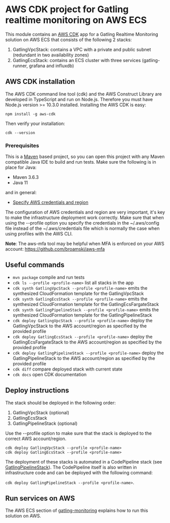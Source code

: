 # AWS CDK project for Gatling realtime monitoring on AWS ECS
This module contains an [AWS CDK](https://docs.aws.amazon.com/cdk/latest/guide/home.html) app for a Gatling Realtime Monitoring solution on AWS ECS that 
consists of the following 2 stacks:
1. GatlingVpcStack: contains a VPC with a private and public subnet (redundant in two availability zones)
2. GatlingEcsStack: contains an ECS cluster with three services (gatling-runner, grafana and influxdb)

## AWS CDK installation
The AWS CDK command line tool (cdk) and the AWS Construct Library are developed in TypeScript and run on Node.js.
Therefore you must have Node.js version >= 10.3.0 installed. Installing the AWS CDK is easy:

`npm install -g aws-cdk`

Then verify your installation:

`cdk --version`

### Prerequisites
This is a [Maven](https://maven.apache.org/) based project, so you can open this project with any Maven compatible Java IDE to build and run tests.
Make sure the following is in place for Java:

- Maven 3.6.3
- Java 11

and in general:

- [Specify AWS credentials and region](https://docs.aws.amazon.com/cdk/latest/guide/getting_started.html#getting_started_credentials)

The configuration of AWS credentials and region are very important, it's key to make the infrastructure deployment work correctly.
Make sure that when using the --profile option you specify the credentials in the ~/.aws/config file instead of the ~/.aws/credentials file 
which is normally the case when using profiles with the AWS CLI.  

**Note**: The aws-mfa tool may be helpful when MFA is enforced on your AWS account: https://github.com/broamski/aws-mfa

## Useful commands
 * `mvn package` compile and run tests
 * `cdk ls --profile <profile-name>` list all stacks in the app
 * `cdk synth GatlingVpcStack --profile <profile-name>` emits the synthesized CloudFormation template for the GatlingVpcStack
 * `cdk synth GatlingEcsStack --profile <profile-name>` emits the synthesized CloudFormation template for the GatlingEcsFargateStack
 * `cdk synth GatlingPipelineStack --profile <profile-name>` emits the synthesized CloudFormation template for the GatlingPipelineStack
 * `cdk deploy GatlingVpcStack --profile <profile-name>` deploy the GatlingVpcStack to the AWS account/region as specified by the provided profile
 * `cdk deploy GatlingEcsStack --profile <profile-name>` deploy the GatlingEcsFargateStack to the AWS account/region as specified by the provided profile
 * `cdk deploy GatlingPipelineStack --profile <profile-name>` deploy the GatlingPipelineStack to the AWS account/region as specified by the provided profile
 * `cdk diff` compare deployed stack with current state
 * `cdk docs` open CDK documentation
 
 ## Deploy instructions
 The stack should be deployed in the following order:
 1. GatlingVpcStack (optional)
 2. GatlingEcsStack
 3. GatlingPipelineStack (optional)
 
 Use the --profile option to make sure that the stack is deployed to the correct AWS account/region.
 
 ```
cdk deploy GatlingVpcStack --profile <profile-name>
cdk deploy GatlingEcsStack --profile <profile-name>
```
The deployment of these stacks is automated in a CodePipeline stack 
(see [GatlingPipelineStack](../aws-cdk/src/main/java/com/rudolfs/gatling/cdk/pipeline/GatlingPipelineStack.java)).
The CodePipeline itself is also written in infrastructure code and can be deployed with the following command:

`cdk deploy GatlingPipelineStack --profile <profile-name>`.

## Run services on AWS
The AWS ECS section of [gatling-monitoring](../../gatling-monitoring/README.md) explains how to run this solution on AWS.
